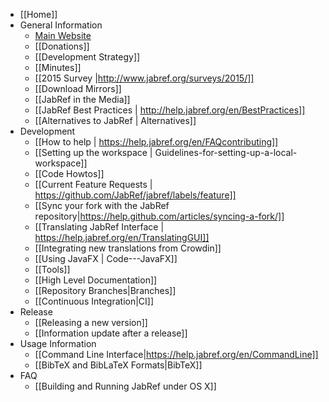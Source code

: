 - [[Home]]
- General Information
    - [Main Website](http://www.jabref.org/)
    - [[Donations]]
    - [[Development Strategy]]
    - [[Minutes]]
    - [[2015 Survey |http://www.jabref.org/surveys/2015/]]
    - [[Download Mirrors]]
    - [[JabRef in the Media]]
    - [[JabRef Best Practices | http://help.jabref.org/en/BestPractices]]
    - [[Alternatives to JabRef | Alternatives]]
- Development
    - [[How to help | https://help.jabref.org/en/FAQcontributing]]
    - [[Setting up the workspace | Guidelines-for-setting-up-a-local-workspace]]
    - [[Code Howtos]]
    - [[Current Feature Requests | https://github.com/JabRef/jabref/labels/feature]]
    - [[Sync your fork with the JabRef repository|https://help.github.com/articles/syncing-a-fork/]]
    - [[Translating JabRef Interface | https://help.jabref.org/en/TranslatingGUI]]
    - [[Integrating new translations from Crowdin]]
    - [[Using JavaFX | Code---JavaFX]]
    - [[Tools]]
    - [[High Level Documentation]]
    - [[Repository Branches|Branches]]
    - [[Continuous Integration|CI]]
- Release
    - [[Releasing a new version]]
    - [[Information update after a release]]
- Usage Information
    - [[Command Line Interface|https://help.jabref.org/en/CommandLine]]
    - [[BibTeX and BibLaTeX Formats|BibTeX]]
- FAQ
    - [[Building and Running JabRef under OS X]]